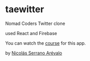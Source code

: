 # taewitter

Nomad Coders Twitter clone

used React and Firebase

You can watch the [course](https://nomadcoders.co/nwitter) for this app.

by [Nicolás Serrano Arévalo](https://github.com/serranoarevalo)
